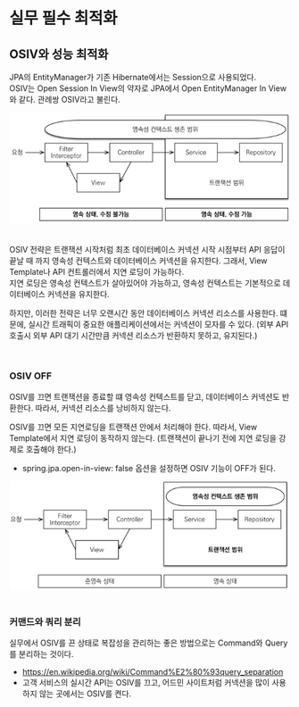 # 실무 필수 최적화

## OSIV와 성능 최적화

JPA의 EntityManager가 기존 Hibernate에서는 Session으로 사용되었다.  
OSIV는 Open Session In View의 약자로 JPA에서 Open EntityManager In View와 같다. 관례쌍 OSIV라고 불린다.  

<div align="center">
    <img src="./images/OSIV.PNG">
</div>
<br/>

OSIV 전략은 트랜잭션 시작처럼 최초 데이터베이스 커넥션 시작 시점부터 API 응답이 끝날 때 까지 영속성 컨텍스트와 데이터베이스 커넥션을 유지한다. 그래서, View Template나 API 컨트롤러에서 지연 로딩이 가능하다.  
지연 로딩은 영속성 컨텍스트가 살아있어야 가능하고, 영속성 컨텍스트는 기본적으로 데이터베이스 커넥션을 유지한다.  

하지만, 이러한 전략은 너무 오랜시간 동안 데이터베이스 커넥션 리소스를 사용한다. 떄문에, 실시간 트래픽이 중요한 애플리케이션에서는 커넥션이 모자를 수 있다. (외부 API 호출시 외부 API 대기 시간만큼 커넥션 리소스가 반환하지 못하고, 유지된다.)  

<br/>

### OSIV OFF

OSIV를 끄면 트랜잭션을 종료할 떄 영속성 컨텍스트를 닫고, 데이터베이스 커넥션도 반환한다. 따라서, 커넥션 리소스를 낭비하지 않는다.  

OSIV를 끄면 모든 지연로딩을 트랜잭션 안에서 처리해야 한다. 따라서, View Template에서 지연 로딩이 동작하지 않는다. (트랜잭션이 끝나기 전에 지연 로딩을 강제로 호출해야 한다.)  

 - spring.jpa.open-in-view: false 옵션을 설정하면 OSIV 기능이 OFF가 된다.

<div align="center">
    <img src="./images/OSIV_OFF.PNG">
</div>
<br/>

### 커맨드와 쿼리 분리

실무에서 OSIV를 끈 상태로 복잡성을 관리하는 좋은 방법으로는 Command와 Query를 분리하는 것이다.  
 - https://en.wikipedia.org/wiki/Command%E2%80%93query_separation
 - 고객 서비스의 실시간 API는 OSIV를 끄고, 어드민 사이트처럼 커넥션을 많이 사용하지 않는 곳에서는 OSIV를 켠다.


